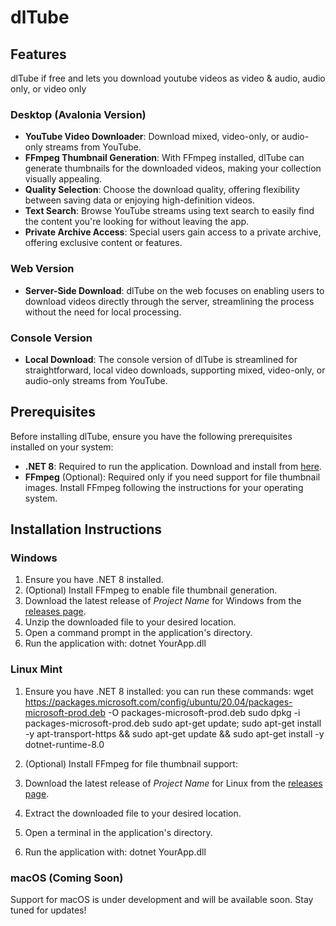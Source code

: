 # dlTube

## Features

dlTube if free and lets you download youtube videos as video & audio, audio only, or video only

### Desktop (Avalonia Version)

- **YouTube Video Downloader**: Download mixed, video-only, or audio-only streams from YouTube.
- **FFmpeg Thumbnail Generation**: With FFmpeg installed, dlTube can generate thumbnails for the downloaded videos, making your collection visually appealing.
- **Quality Selection**: Choose the download quality, offering flexibility between saving data or enjoying high-definition videos.
- **Text Search**: Browse YouTube streams using text search to easily find the content you're looking for without leaving the app.
- **Private Archive Access**: Special users gain access to a private archive, offering exclusive content or features.

### Web Version

- **Server-Side Download**: dlTube on the web focuses on enabling users to download videos directly through the server, streamlining the process without the need for local processing.

### Console Version

- **Local Download**: The console version of dlTube is streamlined for straightforward, local video downloads, supporting mixed, video-only, or audio-only streams from YouTube.


## Prerequisites

Before installing dlTube, ensure you have the following prerequisites installed on your system:

- **.NET 8**: Required to run the application. Download and install from [here](https://dotnet.microsoft.com/download/dotnet/8.0).
- **FFmpeg** (Optional): Required only if you need support for file thumbnail images. Install FFmpeg following the instructions for your operating system.

## Installation Instructions

### Windows

1. Ensure you have .NET 8 installed.
2. (Optional) Install FFmpeg to enable file thumbnail generation.
3. Download the latest release of *Project Name* for Windows from the [releases page](<link-to-releases-page>).
4. Unzip the downloaded file to your desired location.
5. Open a command prompt in the application's directory.
6. Run the application with: dotnet YourApp.dll

### Linux Mint

1. Ensure you have .NET 8 installed: you can run these commands:
    wget https://packages.microsoft.com/config/ubuntu/20.04/packages-microsoft-prod.deb -O packages-microsoft-prod.deb
    sudo dpkg -i packages-microsoft-prod.deb
    sudo apt-get update;
    sudo apt-get install -y apt-transport-https &&
    sudo apt-get update &&
    sudo apt-get install -y dotnet-runtime-8.0

2. (Optional) Install FFmpeg for file thumbnail support:
3. Download the latest release of *Project Name* for Linux from the [releases page](<link-to-releases-page>).
4. Extract the downloaded file to your desired location.
5. Open a terminal in the application's directory.
6. Run the application with: dotnet YourApp.dll


### macOS (Coming Soon)

Support for macOS is under development and will be available soon. Stay tuned for updates!


